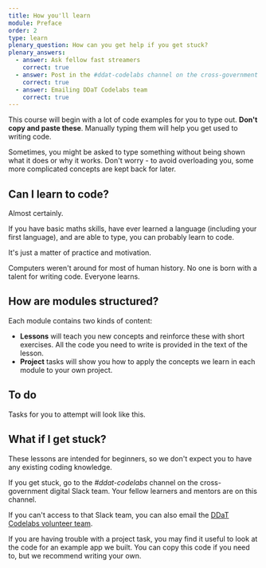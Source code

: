 ```yaml
---
title: How you'll learn
module: Preface
order: 2
type: learn
plenary_question: How can you get help if you get stuck?
plenary_answers:
  - answer: Ask fellow fast streamers
    correct: true
  - answer: Post in the #ddat-codelabs channel on the cross-government Slack team
    correct: true
  - answer: Emailing DDaT Codelabs team
    correct: true
---
```


This course will begin with a lot of code examples for you to type out. **Don't copy and paste these**. Manually typing them will help you get used to writing code.

Sometimes, you might be asked to type something without being shown what it does or why it works. Don't worry - to avoid overloading you, some more complicated concepts are kept back for later.

## Can I learn to code?
Almost certainly.

If you have basic maths skills, have ever learned a language (including your first language), and are able to type, you can probably learn to code.

It's just a matter of practice and motivation.

Computers weren't around for most of human history. No one is born with a talent for writing code. Everyone learns.

## How are modules structured?
Each module contains two kinds of content:

* **Lessons** will teach you new concepts and reinforce these with short exercises. All the code you need to write is provided in the text of the lesson.
* **Project** tasks will show you how to apply the concepts we learn in each module to your own project.

<div class="todo">
		<h2>To do</h2>
		<p>Tasks for you to attempt will look like this.</p>
</div>

## What if I get stuck?
These lessons are intended for beginners, so we don't expect you to have any existing coding knowledge.

If you get stuck, go to the *#ddat-codelabs* channel on the cross-government digital Slack team. Your fellow learners and mentors are on this channel.

If you can't access to that Slack team, you can also email the [DDaT Codelabs volunteer team](ddatcodelabs@gmail.com).

If you are having trouble with a project task, you may find it useful to look at the code for an example app we built. You can copy this code if you need to, but we recommend writing your own.
